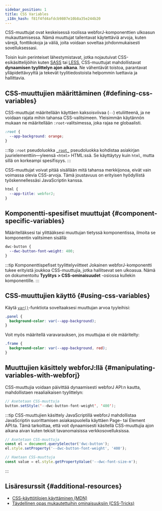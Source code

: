 ```yaml
---
sidebar_position: 1
title: CSS Variables
_i18n_hash: f81f4fd4afdcb9807e10b8a35e244b20
---
```

CSS-muuttujat ovat keskeisessä roolissa webforJ-komponenttien ulkoasun mukauttamisessa. Nämä muuttujat tallentavat käytettäviä arvoja, kuten värejä, fonttikokoja ja väliä, joita voidaan soveltaa johdonmukaisesti sovelluksessasi.

Toisin kuin perinteiset lähestymistavat, jotka nojautuivat CSS-esikäsittelijöihin kuten [SASS](https://sass-lang.com/) tai [LESS](https://lesscss.org/), CSS-muuttujat mahdollistavat **dynaamisen tyylittelyn ajon aikana**. Ne vähentävät toistoa, parantavat ylläpidettävyyttä ja tekevät tyylitiedostoista helpommin luettavia ja hallittavia.

## CSS-muuttujien määrittäminen {#defining-css-variables}

CSS-muuttujat määritellään käyttäen kaksoisviivaa (`--`) etuliitteenä, ja ne voidaan rajata mihin tahansa CSS-valitsimeen. Yleisimmän käytännön mukaan ne määritellään `:root`-valitsimessa, joka rajaa ne globaalisti.

```css
:root {
  --app-background: orange;
}
```

:::tip `:root` pseudoluokka
[`_root_`](https://developer.mozilla.org/en-US/docs/Web/CSS/:root) pseudoluokka kohdistaa asiakirjan juurielementtiin—yleensä `<html>` HTML:ssä. Se käyttäytyy kuin `html`, mutta sillä on korkeampi spesifisyys.
:::

CSS-muuttujat voivat pitää sisällään mitä tahansa merkkijonoa, eivät vain voimassa olevia CSS-arvoja. Tämä joustavuus on erityisen hyödyllistä työskennellessäsi JavaScriptin kanssa.

```css
html {
  --app-title: webforJ;
}
```

## Komponentti-spesifiset muuttujat {#component-specific-variables}

Määritelläksesi tai ylittääksesi muuttujan tietyssä komponentissa, ilmoita se komponentin valitsimen sisällä:

```css
dwc-button {
  --dwc-button-font-weight: 400;
}
```

:::tip Komponenttispefiset tyylittelyviitteet
Jokainen webforJ-komponentti tukee erityistä joukkoa CSS-muuttujia, jotka hallitsevat sen ulkoasua. Nämä on dokumentoitu **Tyylitys > CSS-ominaisuudet** -osiossa kullekin komponentille.
:::

## CSS-muuttujien käyttö {#using-css-variables}

Käytä [`var()`](https://developer.mozilla.org/en-US/docs/Web/CSS/var())-funktiota soveltaaksesi muuttujan arvoa tyyleihisi:

```css
.panel {
  background-color: var(--app-background);
}
```

Voit myös määritellä varavarauksen, jos muuttujaa ei ole määritelty:

```css
.frame {
  background-color: var(--app-background, red);
}
```

## Muuttujien käsittely webforJ:llä {#manipulating-variables-with-webforj}

CSS-muuttujia voidaan päivittää dynaamisesti webforJ API:n kautta, mahdollistaen reaaliaikaisen tyylittelyn:

```java
// Asetetaan CSS-muuttuja
button.setStyle('--dwc-button-font-weight', '400');
```

:::tip CSS-muuttujien käsittely JavaScriptillä
webforJ mahdollistaa JavaScriptin suorittamisen asiakaspuolella käyttäen Page- tai Element API:ta. Tämä tarkoittaa, että voit dynaamisesti käsitellä CSS-muuttujia ajon aikana aivan kuten tekisit tavanomaisissa verkkosovelluksissa.

```javascript
// Asetetaan CSS-muuttuja
const el = document.querySelector('dwc-button');
el.style.setProperty('--dwc-button-font-weight', '400');

// Haetaan CSS-muuttuja
const value = el.style.getPropertyValue('--dwc-font-size-m');
```
:::

## Lisäresurssit {#additional-resources}

- [CSS-käyttötilojen käyttäminen (MDN)](https://developer.mozilla.org/en-US/docs/Web/CSS/Using_CSS_custom_properties)  
- [Täydellinen opas mukautettuihin ominaisuuksiin (CSS-Tricks)](https://css-tricks.com/a-complete-guide-to-custom-properties/)
